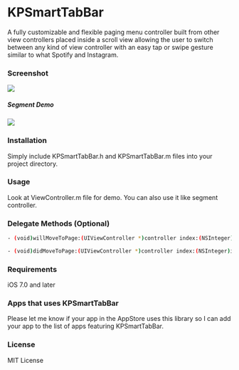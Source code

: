 # KPSmartTabBar
A fully customizable and flexible paging menu controller built from other view controllers placed inside a scroll view allowing the user to switch between any kind of view controller with an easy tap or swipe gesture similar to what Spotify and Instagram.


### Screenshot
![](https://github.com/KrishnaPatell/KPSmartTabBar/blob/master/KPSmartTabBar/demo.gif)

##### Segment Demo

![](https://github.com/KrishnaPatell/KPSmartTabBar/blob/master/KPSmartTabBar/SegmentDemo.png) 

### Installation
Simply include KPSmartTabBar.h and KPSmartTabBar.m files into your project directory.


### Usage
Look at ViewController.m file for demo.
You can also use it like segment controller.

### Delegate Methods (Optional)

```sh
- (void)willMoveToPage:(UIViewController *)controller index:(NSInteger)index {}

- (void)didMoveToPage:(UIViewController *)controller index:(NSInteger)index {}
```

### Requirements
iOS 7.0 and later

### Apps that uses KPSmartTabBar
Please let me know if your app in the AppStore uses this library so I can add your app to the list of apps featuring KPSmartTabBar.

### License
MIT License
